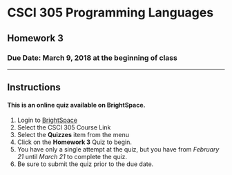 # CSCI 305 Programming Languages

## Homework 3

### Due Date: March 9, 2018 at the beginning of class

---

## Instructions

#### This is an online quiz available on BrightSpace.

1. Login to [BrightSpace](http://ecat.montana.edu)
2. Select the CSCI 305 Course Link
3. Select the **Quizzes** item from the menu
4. Click on the **Homework 3** Quiz to begin.
5. You have only a single attempt at the quiz, but you have from *February 21* until *March 21* to complete the quiz.
6. Be sure to submit the quiz prior to the due date.
